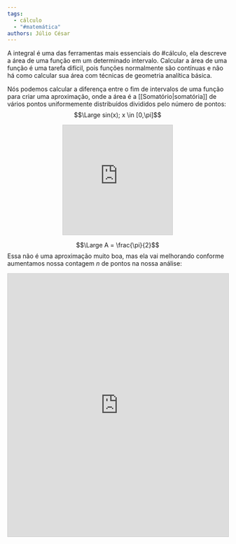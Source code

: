 ```yaml
---
tags:
  - cálculo
  - "#matemática"
authors: Júlio César
---
```

A integral é uma das ferramentas mais essenciais do #cálculo, ela descreve a área de uma função em um determinado intervalo.
Calcular a área de uma função é uma tarefa difícil, pois funções normalmente são contínuas e não há como calcular sua área com técnicas de geometria analítica básica.

Nós podemos calcular a diferença entre o fim de intervalos de uma função para criar uma aproximação, onde a área é a [[Somatório|somatória]] de vários pontos uniformemente distribuídos divididos pelo número de pontos:
$$\Large sin(x); x \in [0,\pi]$$
<div style="display:flex; align-items:center; justify-content: center">
<iframe src="https://www.desmos.com/calculator/znuaibwq6t?embed" width="250" height="250" style="border: 1px solid #ccc" frameborder=0></iframe>
</div>

$$\Large A = \frac{\pi}{2}$$
Essa não é uma aproximação muito boa, mas ela vai melhorando conforme aumentamos nossa contagem $n$ de pontos na nossa análise:

<iframe src="https://www.desmos.com/calculator/uxlt9ticvf?lang=pt-BR" title="Demo" height=600 width=100% seamless="seamless"  style="border: 1px solid #ccc" frameborder=0/>

Dessa forma, conforme aproximamos infinitas divisões, chegamos no valor certo da área da função.
## Definição
Sejam $a,b\in \mathbb{R}$, e $f$ uma função [[Limite#Continuidade|contínua]] no [[intervalo]] $[a,b]$m a integral definida de $f$ se dá por: 
$$\Large \int_a^b f(x) dx = \lim_{n \to \infty} \sum_{i=0}^n f(x_i^*)\Delta x$$

Onde $$ \Delta x = \frac{b-a}{n}$$ E $x_i^*$ a extremidade do subintervalo $a + i\Delta x_i$;

No caso dessa função:

$$\Large\int_0^\pi \sin x\ dx = 2$$ 
## Integral indefinida

A integral indefinida é um conjunto de funções que informam sobre o comportamento de uma integral, ela se dá por:

$$\Large F(x) + C =\int f(x) dx \iff \int_a^b f(x)dx =  F(x) \bigg|^a_b \ \forall (a,b)\in\mathbb{R}$$

onde $C$ é qualquer constante.
### Relação com a [[derivada]]
A função $F$ é uma anti[[derivada]] de $f$, ou seja, $f' = F$, assim, a melhor forma de descobrir a integral indefinida de uma função é encontrar a sua antiderivada.

$$\Large \frac{d}{dx}\int f(x) = f(x) + C$$

## Propriedades da integral
